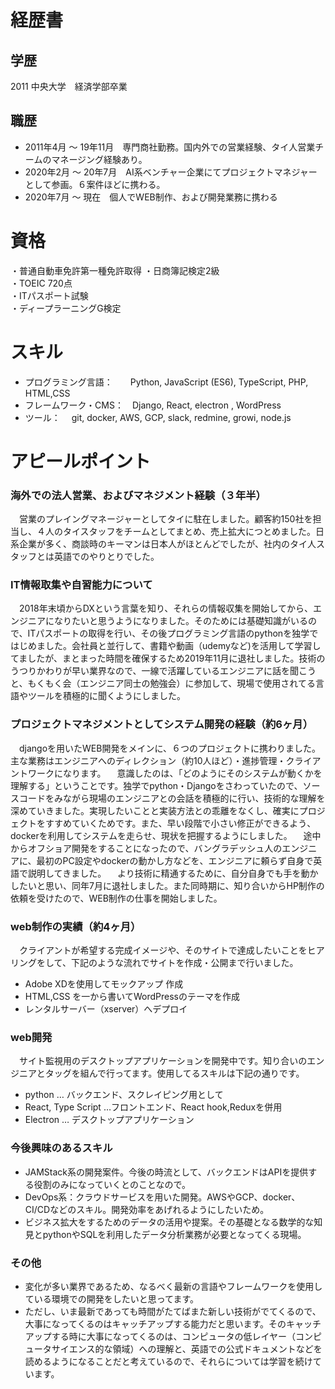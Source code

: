 # 経歴書

## 学歴
2011 中央大学　経済学部卒業

## 職歴
- 2011年4月 〜 19年11月　専門商社勤務。国内外での営業経験、タイ人営業チームのマネージング経験あり。
- 2020年2月 〜 20年7月　AI系ベンチャー企業にてプロジェクトマネジャーとして参画。６案件ほどに携わる。
- 2020年7月 〜 現在　個人でWEB制作、および開発業務に携わる

# 資格
・普通自動車免許第一種免許取得
・日商簿記検定2級　                
・TOEIC 720点　　                
・ITパスポート試験                 
・ディープラーニングG検定

# スキル
- プログラミング言語：　　Python, JavaScript (ES6), TypeScript, PHP, HTML,CSS 
- フレームワーク・CMS：　Django, React, electron , WordPress
- ツール：　 git, docker, AWS, GCP, slack, redmine, growi, node.js

# アピールポイント
### 海外での法人営業、およびマネジメント経験（３年半）
　営業のプレイングマネージャーとしてタイに駐在しました。顧客約150社を担当し、４人のタイスタッフをチームとしてまとめ、売上拡大につとめました。日系企業が多く、商談時のキーマンは日本人がほとんどでしたが、社内のタイ人スタッフとは英語でのやりとりでした。

### IT情報取集や自習能力について
　2018年末頃からDXという言葉を知り、それらの情報収集を開始してから、エンジニアになりたいと思うようになりました。そのためには基礎知識がいるので、ITパスポートの取得を行い、その後プログラミング言語のpythonを独学ではじめました。会社員と並行して、書籍や動画（udemyなど)を活用して学習してましたが、まとまった時間を確保するため2019年11月に退社しました。技術のうつりかわりが早い業界なので、一線で活躍しているエンジニアに話を聞こうと、もくもく会（エンジニア同士の勉強会）に参加して、現場で使用されてる言語やツールを積極的に聞くようにしました。

### プロジェクトマネジメントとしてシステム開発の経験（約6ヶ月）
　djangoを用いたWEB開発をメインに、６つのプロジェクトに携わりました。主な業務はエンジニアへのディレクション（約10人ほど）・進捗管理・クライアントワークになります。
　意識したのは、「どのようにそのシステムが動くかを理解する」ということです。独学でpython・Djangoをさわっていたので、ソースコードをみながら現場のエンジニアとの会話を積極的に行い、技術的な理解を深めていきました。実現したいことと実装方法との乖離をなくし、確実にプロジェクトをすすめていくためです。また、早い段階で小さい修正ができるよう、dockerを利用してシステムを走らせ、現状を把握するようにしました。
　途中からオフショア開発をすることになったので、バングラデッシュ人のエンジニアに、最初のPC設定やdockerの動かし方などを、エンジニアに頼らず自身で英語で説明してきました。
　より技術に精通するために、自分自身でも手を動かしたいと思い、同年7月に退社しました。また同時期に、知り合いからHP制作の依頼を受けたので、WEB制作の仕事を開始しました。

### web制作の実績（約4ヶ月）
　クライアントが希望する完成イメージや、そのサイトで達成したいことをヒアリングをして、下記のような流れでサイトを作成・公開まで行いました。
- Adobe XDを使用してモックアップ 作成
- HTML,CSS を一から書いてWordPressのテーマを作成
- レンタルサーバー（xserver）へデプロイ

### web開発
　サイト監視用のデスクトップアプリケーションを開発中です。知り合いのエンジニアとタッグを組んで行ってます。使用してるスキルは下記の通りです。
- python … バックエンド、スクレイピング用として
- React, Type Script …フロントエンド、React hook,Reduxを併用
- Electron … デスクトップアプリケーション

### 今後興味のあるスキル
- JAMStack系の開発案件。今後の時流として、バックエンドはAPIを提供する役割のみになっていくとのことなので。
- DevOps系：クラウドサービスを用いた開発。AWSやGCP、docker、 CI/CDなどのスキル。開発効率をあげれるようにしたいため。
- ビジネス拡大をするためのデータの活用や提案。その基礎となる数学的な知見とpythonやSQLを利用したデータ分析業務が必要となってくる現場。


### その他
- 変化が多い業界であるため、なるべく最新の言語やフレームワークを使用している環境での開発をしたいと思ってます。
- ただし、いま最新であっても時間がたてばまた新しい技術がでてくるので、大事になってくるのはキャッチアップする能力だと思います。そのキャッチアップする時に大事になってくるのは、コンピュータの低レイヤー（コンピュータサイエンス的な領域）への理解と、英語での公式ドキュメントなどを読めるようになることだと考えているので、それらについては学習を続けています。


